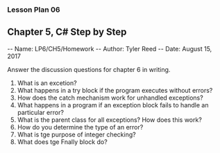### Lesson Plan 06
## Chapter 5, C# Step by Step

-- Name: LP6/CH5/Homework
-- Author: Tyler Reed
-- Date: August 15, 2017

Answer the discussion questions for chapter 6 in writing.
1. What is an excetion?
1. What happens in a try block if the program executes without errors?
1. How does the catch mechanism work for unhandled exceptions?
1. What happens in a program if an exception block fails to handle an particular error?
1. What is the parent class for all exceptions? How does this work?
1. How do you determine the type of an error?
1. What is tge purpose of integer checking?
1. What does tge Fnally block do?